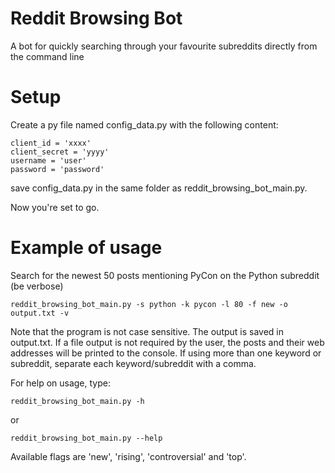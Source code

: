 # Reddit Browsing Bot
A bot for quickly searching through your favourite subreddits directly from the command line

# Setup
Create a py file named config_data.py with the following content:

    client_id = 'xxxx'
    client_secret = 'yyyy'
    username = 'user'
    password = 'password'

save config_data.py in the same folder as reddit_browsing_bot_main.py.

Now you're set to go.

# Example of usage
Search for the newest 50 posts mentioning PyCon on the Python subreddit (be verbose)

    reddit_browsing_bot_main.py -s python -k pycon -l 80 -f new -o output.txt -v

Note that the program is not case sensitive. The output is saved in output.txt.
If a file output is not required by the user, the posts and their web addresses will be printed to the console.
If using more than one keyword or subreddit, separate each keyword/subreddit with a comma.

For help on usage, type:

    reddit_browsing_bot_main.py -h
    
or

    reddit_browsing_bot_main.py --help
    
Available flags are 'new', 'rising', 'controversial' and 'top'.
